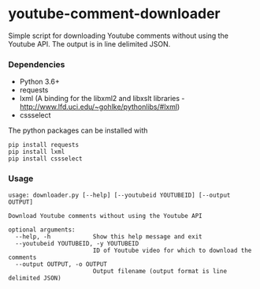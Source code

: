# youtube-comment-downloader
Simple script for downloading Youtube comments without using the Youtube API. The output is in line delimited JSON.

### Dependencies
* Python 3.6+
* requests
* lxml (A binding for the libxml2 and libxslt libraries - http://www.lfd.uci.edu/~gohlke/pythonlibs/#lxml)
* cssselect

The python packages can be installed with

    pip install requests
    pip install lxml
    pip install cssselect

### Usage
```
usage: downloader.py [--help] [--youtubeid YOUTUBEID] [--output OUTPUT]

Download Youtube comments without using the Youtube API

optional arguments:
  --help, -h            Show this help message and exit
  --youtubeid YOUTUBEID, -y YOUTUBEID
                        ID of Youtube video for which to download the comments
  --output OUTPUT, -o OUTPUT
                        Output filename (output format is line delimited JSON)
```
